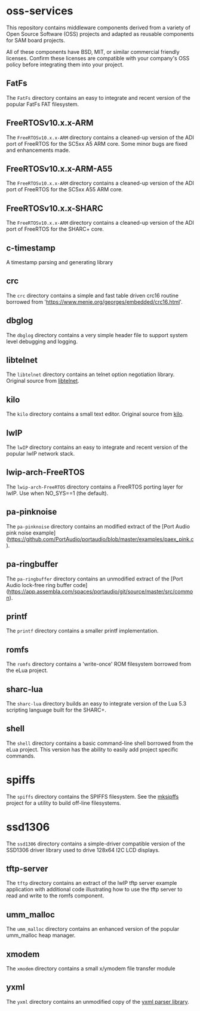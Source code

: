 # oss-services

This repository contains middleware components derived from a variety of
Open Source Software (OSS) projects and adapted as reusable components
for SAM board projects.

All of these components have BSD, MIT, or similar commercial friendly
licenses.  Confirm these licenses are compatible with your company's OSS
policy before integrating them into your project.

## FatFs

The `FatFs` directory contains an easy to integrate and recent version
of the popular FatFs FAT filesystem.

## FreeRTOSv10.x.x-ARM

The `FreeRTOSv10.x.x-ARM` directory contains a cleaned-up version of the
ADI port of FreeRTOS for the SC5xx A5 ARM core.  Some minor bugs are fixed and
enhancements made.

## FreeRTOSv10.x.x-ARM-A55

The `FreeRTOSv10.x.x-ARM` directory contains a cleaned-up version of the
ADI port of FreeRTOS for the SC5xx A55 ARM core.

## FreeRTOSv10.x.x-SHARC

The `FreeRTOSv10.x.x-ARM` directory contains a cleaned-up version of the
ADI port of FreeRTOS for the SHARC+ core.

## c-timestamp

A timestamp parsing and generating library

## crc

The `crc` directory contains a simple and fast table driven crc16 routine
borrowed from 'https://www.menie.org/georges/embedded/crc16.html'.

## dbglog

The `dbglog` directory contains a very simple header file to support
system level debugging and logging.

## libtelnet

The `libtelnet` directory contains an telnet option negotiation library.
Original source from [libtelnet](https://github.com/seanmiddleditch/libtelnet).

## kilo

The `kilo` directory contains a small text editor.
Original source from [kilo](https://github.com/antirez/kilo).

## lwIP

The `lwIP` directory contains an easy to integrate and recent version
of the popular lwIP network stack.

## lwip-arch-FreeRTOS

The `lwip-arch-FreeRTOS` directory contains a FreeRTOS porting layer
for lwIP.  Use when NO_SYS==1 (the default).

## pa-pinknoise

The `pa-pinknoise` directory contains an modified extract of the
[Port Audio pink noise example]
(https://github.com/PortAudio/portaudio/blob/master/examples/paex_pink.c).

## pa-ringbuffer

The `pa-ringbuffer` directory contains an unmodified extract of the
[Port Audio lock-free ring buffer code]
(https://app.assembla.com/spaces/portaudio/git/source/master/src/common).

## printf

The `printf` directory contains a smaller printf implementation.

## romfs

The `romfs` directory contains a 'write-once' ROM filesystem borrowed
from the eLua project.

## sharc-lua

The `sharc-lua` directory builds an easy to integrate version of the Lua 5.3
scripting language built for the SHARC+.

## shell

The `shell` directory contains a basic command-line shell borrowed from
the eLua project.  This version has the ability to easily add project
specific commands.

# spiffs

The `spiffs` directory contains the SPIFFS filesystem.  See the
[mksipffs](https://github.com/igrr/mkspiffs) project for a utility to
build off-line filesystems.

# ssd1306

The `ssd1306` directory contains a simple-driver compatible version of
the SSD1306 driver library used to drive 128x64 I2C LCD displays.

## tftp-server

The `tftp` directory contains an extract of the lwIP tftp server example
application with additional code illustrating how to use the tftp server
to read and write to the romfs component.

## umm_malloc

The `umm_malloc` directory contains an enhanced version of the popular
umm_malloc heap manager.

## xmodem

The `xmodem` directory contains a small x/ymodem file transfer module

## yxml

The `yxml` directory contains an unmodified copy of the
[yxml parser library](https://dev.yorhel.nl/yxml).
